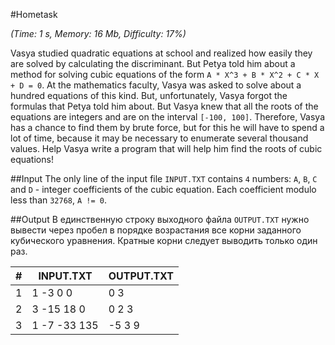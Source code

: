 #Hometask

*(Time: 1 s, Memory: 16 Mb, Difficulty: 17%)*

Vasya studied quadratic equations at school and realized how easily 
they are solved by calculating the discriminant. But Petya told him 
about a method for solving cubic equations of the 
form `A * X^3 + B * X^2 + C * X + D = 0`. At the mathematics faculty, 
Vasya was asked to solve about a hundred equations of this kind. But, 
unfortunately, Vasya forgot the formulas that Petya told him about. 
But Vasya knew that all the roots of the equations are integers and 
are on the interval `[-100, 100]`. Therefore, Vasya has a chance to find 
them by brute force, but for this he will have to spend a lot of time, 
because it may be necessary to enumerate several thousand values. 
Help Vasya write a program that will help him find the roots of cubic 
equations!

##Input
The only line of the input file `INPUT.TXT` contains `4` numbers: 
`A`, `B`, `C` and `D` - integer coefficients of the cubic equation. 
Each coefficient modulo less than `32768`, `A != 0`.

##Output
В единственную строку выходного файла `OUTPUT.TXT` нужно вывести через 
пробел в порядке возрастания все корни заданного кубического уравнения. 
Кратные корни следует выводить только один раз.

|**#** | **INPUT.TXT** | **OUTPUT.TXT** |
|---|---|-----|
|1|  1 -3 0 0 |  0 3 |
|2| 3 -15 18 0 | 0 2 3 |
|3| 1 -7 -33 135 | -5 3 9 |
